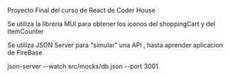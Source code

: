 Proyecto Final del curso de React de Coder House

Se utiliza la libreria MUI para obtener los iconos del shoppingCart y del ItemCounter

Se utiliza JSON Server para "simular" una API , hasta aprender aplicacion de FireBase

json-server --watch src/mocks/db.json --port 3001